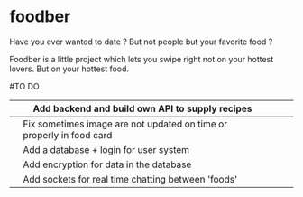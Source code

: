# foodber

Have you ever wanted to date ? But not people but your favorite food ?

Foodber is a little project which lets you swipe right not on your hottest lovers. But on your hottest food.

#TO DO

|   | Add backend and build own API to supply recipes                      |   |   |   |
|---|----------------------------------------------------------------------|---|---|---|
|   | Fix sometimes image are not updated on time or properly in food card |   |   |   |
|   | Add a database + login for user system                               |   |   |   |
|   | Add encryption for data in the database                              |   |   |   |
|   | Add sockets for real time chatting between 'foods'                   |   |   |   |
